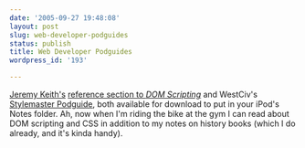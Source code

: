 ```yaml
---
date: '2005-09-27 19:48:08'
layout: post
slug: web-developer-podguides
status: publish
title: Web Developer Podguides
wordpress_id: '193'

---
```


[Jeremy Keith's](http://adactio.com/) [reference section to _DOM Scripting_](http://domscripting.com/book/podbook/) and WestCiv's [Stylemaster Podguide](http://www.westciv.com/news/podguide.html), both available for download to put in your iPod's Notes folder. Ah, now when I'm riding the bike at the gym I can read about DOM scripting and CSS in addition to my notes on history books (which I do already, and it's kinda handy).
